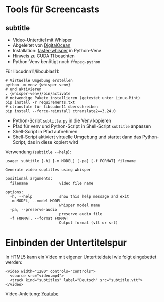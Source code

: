 # Tools für Screencasts

## subtitle

- Video-Untertitel mit Whisper
- Abgeleitet von [DigitalOcean](https://www.digitalocean.com/community/tutorials/how-to-generate-and-add-subtitles-to-videos-using-python-openai-whisper-and-ffmpeg)
- Installation: [faster-whisper](https://github.com/SYSTRAN/faster-whisper)
  in Python-Venv
- Hinweis zu CUDA 11 beachten
- Python-Venv benötigt noch `ffmpeg-python`

Für libcudnn11/libcublas11:
~~~
# Virtuelle Umgebung erstellen
python -m venv {whisper-venv}
# und aktivieren
. {whisper-venv}/bin/activate
# notwendige Pakete installieren (getestet unter Linux-Mint)
pip install -r requirements.txt
# ctranslate für libcudnn11 überschreiben
pip install --force-reinstall ctranslate2==3.24.0
~~~

- Python-Script `subtitle.py` in die Venv kopieren
- Pfad für venv und Python-Script in Shell-Script `subtitle` anpassen
- Shell-Script in Pfad aufnehmen
- Shell-Script aktiviert virtuelle Umgebung und startet dann das Python-Script,
  das in diese kopiert wird

Verwendung (`subtitle --help`):

~~~
usage: subtitle [-h] [-m MODEL] [-pa] [-f FORMAT] filename

Generate video suptitles using whisper

positional arguments:
  filename              video file name

options:
  -h, --help            show this help message and exit
  -m MODEL, --model MODEL
                        whisper model name
  -pa, --preserve-audio
                        preserve audio file
  -f FORMAT, --format FORMAT
                        Output format (vtt or srt)
~~~

# Einbinden der Untertitelspur

In HTML5 kann ein Video mit eigener Untertiteldatei wie folgt
eingebettet werden:

~~~
<video width="1280" controls="controls">
  <source src="video.mp4">
  <track kind="subtitles" label="Deutsch" src="subtitle.vtt">
</video>
~~~

Video-Anleitung: [Youtube](https://youtu.be/9FZjU7P7Xao)
